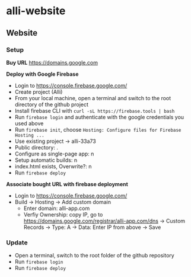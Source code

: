 # alli-website

## Website
[comment]: <> (all instructions can be found here: https://medium.com/@pablo.delvalle.cr/googles-firebase-for-simple-static-site-hosting-with-ssl-certificate-f0f001ffbf6f)

### Setup
__Buy URL__
https://domains.google.com

__Deploy with Google Firebase__
- Login to https://console.firebase.google.com/
- Create project (Alli)
- From your local machine, open a terminal and switch to the root directory of the github project
- Install firebase CLI with `curl -sL https://firebase.tools | bash`
- Run `firebase login` and authenticate with the google credentials you used above
- Run `firebase init`, choose `Hosting: Configure files for Firebase Hosting ...` 
- Use existing project -> alli-33a73
- Public directory: .
- Configure as single-page app: n
- Setup automatic builds: n
- index.html exists, Overwrite?: n
- Run `firebase deploy` 

__Associate bought URL with firebase deployment__
- Login to https://console.firebase.google.com/
- Build -> Hosting -> Add custom domain
    - Enter domain: alli-app.com
    - Verfiy Ownership: copy IP, go to https://domains.google.com/registrar/alli-app.com/dns -> Custom Records -> Type: A -> Data: Enter IP from above -> Save

### Update
- Open a terminal, switch to the root folder of the github repository
- Run `firebase login` 
- Run `firebase deploy`
